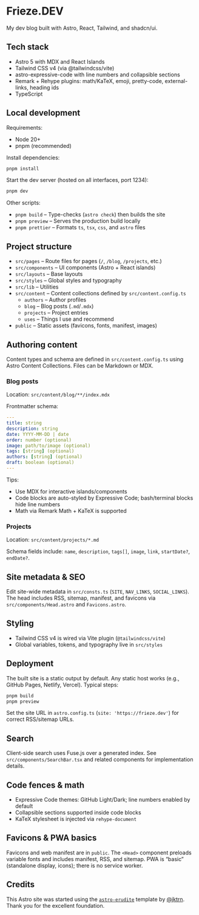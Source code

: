 # Frieze.DEV

My dev blog built with Astro, React, Tailwind, and shadcn/ui.

## Tech stack

- Astro 5 with MDX and React Islands
- Tailwind CSS v4 (via @tailwindcss/vite)
- astro-expressive-code with line numbers and collapsible sections
- Remark + Rehype plugins: math/KaTeX, emoji, pretty-code, external-links, heading ids
- TypeScript

## Local development

Requirements:

- Node 20+
- pnpm (recommended)

Install dependencies:

```bash
pnpm install
```

Start the dev server (hosted on all interfaces, port 1234):

```bash
pnpm dev
```

Other scripts:

- `pnpm build` – Type-checks (`astro check`) then builds the site
- `pnpm preview` – Serves the production build locally
- `pnpm prettier` – Formats `ts`, `tsx`, `css`, and `astro` files

## Project structure

- `src/pages` – Route files for pages (`/`, `/blog`, `/projects`, etc.)
- `src/components` – UI components (Astro + React islands)
- `src/layouts` – Base layouts
- `src/styles` – Global styles and typography
- `src/lib` – Utilities
- `src/content` – Content collections defined by `src/content.config.ts`
  - `authors` – Author profiles
  - `blog` – Blog posts (`.md`/`.mdx`)
  - `projects` – Project entries
  - `uses` – Things I use and recommend
- `public` – Static assets (favicons, fonts, manifest, images)

## Authoring content

Content types and schema are defined in `src/content.config.ts` using Astro Content Collections. Files can be Markdown or MDX.

### Blog posts

Location: `src/content/blog/**/index.mdx`

Frontmatter schema:

```yaml
---
title: string
description: string
date: YYYY-MM-DD | date
order: number (optional)
image: path/to/image (optional)
tags: [string] (optional)
authors: [string] (optional)
draft: boolean (optional)
---
```

Tips:

- Use MDX for interactive islands/components
- Code blocks are auto-styled by Expressive Code; bash/terminal blocks hide line numbers
- Math via Remark Math + KaTeX is supported

### Projects

Location: `src/content/projects/*.md`

Schema fields include: `name`, `description`, `tags[]`, `image`, `link`, `startDate?`, `endDate?`.

## Site metadata & SEO

Edit site-wide metadata in `src/consts.ts` (`SITE`, `NAV_LINKS`, `SOCIAL_LINKS`). The head includes RSS, sitemap, manifest, and favicons via `src/components/Head.astro` and `Favicons.astro`.

## Styling

- Tailwind CSS v4 is wired via Vite plugin (`@tailwindcss/vite`)
- Global variables, tokens, and typography live in `src/styles`

## Deployment

The built site is a static output by default. Any static host works (e.g., GitHub Pages, Netlify, Vercel). Typical steps:

```bash
pnpm build
pnpm preview
```

Set the site URL in `astro.config.ts` (`site: 'https://frieze.dev'`) for correct RSS/sitemap URLs.

## Search

Client-side search uses Fuse.js over a generated index. See `src/components/SearchBar.tsx` and related components for implementation details.

## Code fences & math

- Expressive Code themes: GitHub Light/Dark; line numbers enabled by default
- Collapsible sections supported inside code blocks
- KaTeX stylesheet is injected via `rehype-document`

## Favicons & PWA basics

Favicons and web manifest are in `public`. The `<Head>` component preloads variable fonts and includes manifest, RSS, and sitemap. PWA is “basic” (standalone display, icons); there is no service worker.

## Credits

This Astro site was started using the [`astro-erudite`](https://github.com/jktrn/astro-erudite) template by [@jktrn](https://github.com/jktrn). Thank you for the excellent foundation.
